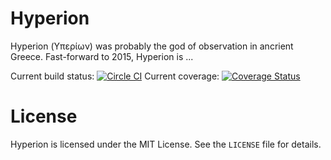 # Hyperion
Hyperion (Υπερίων) was probably the god of observation in ancrient Greece. Fast-forward to 2015, Hyperion is ...

Current build status: [![Circle CI](https://circleci.com/gh/mthmulders/hyperion/tree/master.svg?style=svg)](https://circleci.com/gh/mthmulders/hyperion/tree/master)
Current coverage: [![Coverage Status](https://coveralls.io/repos/mthmulders/hyperion/badge.svg)](https://coveralls.io/r/mthmulders/hyperion)

# License
Hyperion is licensed under the MIT License. See the `LICENSE` file for details.